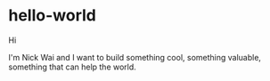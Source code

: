 # hello-world

Hi

I'm Nick Wai and I want to build something cool, something valuable, something that can help the world.
